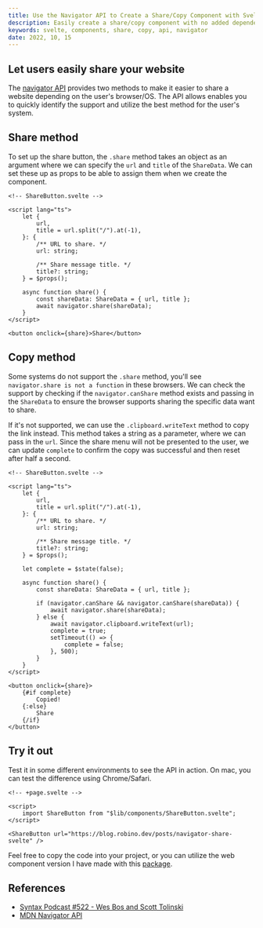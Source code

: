 ```yaml
---
title: Use the Navigator API to Create a Share/Copy Component with Svelte
description: Easily create a share/copy component with no added dependencies.
keywords: svelte, components, share, copy, api, navigator
date: 2022, 10, 15
---
```


## Let users easily share your website

The [navigator API](https://developer.mozilla.org/en-US/docs/Web/API/Navigator/share) provides two methods to make it easier to share a website depending on the user's browser/OS. The API allows enables you to quickly identify the support and utilize the best method for the user's system.

## Share method

To set up the share button, the `.share` method takes an object as an argument where we can specify the `url` and `title` of the `ShareData`. We can set these up as props to be able to assign them when we create the component.

```svelte
<!-- ShareButton.svelte -->

<script lang="ts">
	let {
		url,
		title = url.split("/").at(-1),
	}: {
		/** URL to share. */
		url: string;

		/** Share message title. */
		title?: string;
	} = $props();

	async function share() {
		const shareData: ShareData = { url, title };
		await navigator.share(shareData);
	}
</script>

<button onclick={share}>Share</button>
```

## Copy method

Some systems do not support the `.share` method, you'll see `navigator.share is not a function` in these browsers. We can check the support by checking if the `navigator.canShare` method exists and passing in the `ShareData` to ensure the browser supports sharing the specific data want to share.

If it's not supported, we can use the `.clipboard.writeText` method to copy the link instead. This method takes a string as a parameter, where we can pass in the `url`. Since the share menu will not be presented to the user, we can update `complete` to confirm the copy was successful and then reset after half a second.

```svelte
<!-- ShareButton.svelte -->

<script lang="ts">
	let {
		url,
		title = url.split("/").at(-1),
	}: {
		/** URL to share. */
		url: string;

		/** Share message title. */
		title?: string;
	} = $props();

	let complete = $state(false);

	async function share() {
		const shareData: ShareData = { url, title };

		if (navigator.canShare && navigator.canShare(shareData)) {
			await navigator.share(shareData);
		} else {
			await navigator.clipboard.writeText(url);
			complete = true;
			setTimeout(() => {
				complete = false;
			}, 500);
		}
	}
</script>

<button onclick={share}>
	{#if complete}
		Copied!
	{:else}
		Share
	{/if}
</button>
```

## Try it out

Test it in some different environments to see the API in action. On mac, you can test the difference using Chrome/Safari.

```svelte
<!-- +page.svelte -->

<script>
	import ShareButton from "$lib/components/ShareButton.svelte";
</script>

<ShareButton url="https://blog.robino.dev/posts/navigator-share-svelte" />
```

Feel free to copy the code into your project, or you can utilize the web component version I have made with this [package](https://github.com/rossrobino/drab).

## References

- [Syntax Podcast #522 - Wes Bos and Scott Tolinski](https://syntax.fm/show/522/use-the-platform)
- [MDN Navigator API](https://developer.mozilla.org/en-US/docs/Web/API/Navigator/share)
